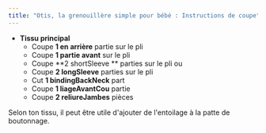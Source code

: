 ```yaml
---
title: "Otis, la grenouillère simple pour bébé : Instructions de coupe"
---
```


- **Tissu principal**
  - Coupe **1 en arrière** partie sur le pli
  - Coupe **1 partie avant** sur le pli
  - Coupe **2 shortSleeve ** parties sur le pli ou
  - Coupe **2 longSleeve** parties sur le pli
  - Cut **1 bindingBackNeck** part
  - Coupe **1 liageAvantCou** partie
  - Coupe **2 reliureJambes** pièces

<Note>

Selon ton tissu, il peut être utile d'ajouter de l'entoilage à la patte de boutonnage. 

</Note>